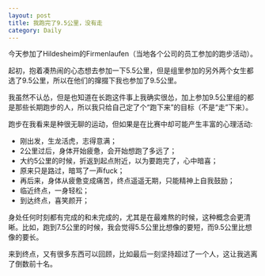```yaml
---
layout: post
title: 我跑完了9.5公里，没有走
category: Daily
---
```


今天参加了Hildesheim的Firmenlaufen（当地各个公司的员工参加的跑步活动）。  

起初，抱着凑热闹的心态想去参加一下5.5公里，但是组里参加的另外两个女生都选了9.5公里，所以在他们的撺掇下我也参加了9.5公里。  

我虽然不认怂，但是也知道在长跑这件事上我确实很怂，加上参加9.5公里组的都是那些长期跑步的人，所以我只给自己定了个“跑下来”的目标（不是“走”下来）。  

跑步在我看来是种很无聊的运动，但如果是在比赛中却可能产生丰富的心理活动:  
  
- 刚出发，生龙活虎，志得意满；
- 2公里过后，身体开始疲惫，会开始想跑了多远了；
- 大约5公里的时候，折返到起点附近，以为要跑完了，心中暗喜；
- 原来只是路过，暗骂了一声fuck；
- 再后来，身体从疲惫变成痛苦，终点遥遥无期，只能精神上自我鼓励；
- 临近终点，一身轻松；
- 到达终点，喜笑颜开；  
  
身处任何时刻都有完成的和未完成的，尤其是在最难熬的时候，这种概念会更清晰。比如，跑到7.5公里的时候，我会觉得5.5公里比想像的要短，而9.5公里比想像的要长。 

来到终点，又有很多东西可以回顾，比如最后一刻坚持超过了一个人，这让我逃离了倒数前十名。

